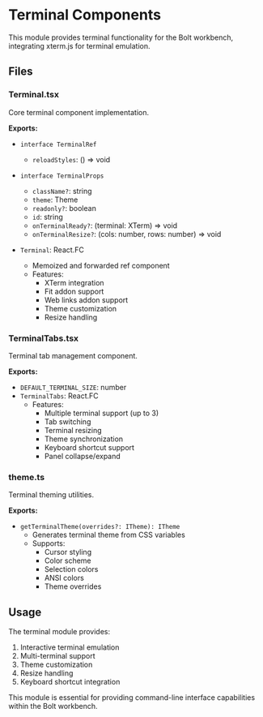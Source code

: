 # Terminal Components

This module provides terminal functionality for the Bolt workbench, integrating xterm.js for terminal emulation.

## Files

### Terminal.tsx

Core terminal component implementation.

**Exports:**

- `interface TerminalRef`

  - `reloadStyles`: () => void

- `interface TerminalProps`

  - `className?`: string
  - `theme`: Theme
  - `readonly?`: boolean
  - `id`: string
  - `onTerminalReady?`: (terminal: XTerm) => void
  - `onTerminalResize?`: (cols: number, rows: number) => void

- `Terminal`: React.FC<TerminalProps>
  - Memoized and forwarded ref component
  - Features:
    - XTerm integration
    - Fit addon support
    - Web links addon support
    - Theme customization
    - Resize handling

### TerminalTabs.tsx

Terminal tab management component.

**Exports:**

- `DEFAULT_TERMINAL_SIZE`: number
- `TerminalTabs`: React.FC
  - Features:
    - Multiple terminal support (up to 3)
    - Tab switching
    - Terminal resizing
    - Theme synchronization
    - Keyboard shortcut support
    - Panel collapse/expand

### theme.ts

Terminal theming utilities.

**Exports:**

- `getTerminalTheme(overrides?: ITheme): ITheme`
  - Generates terminal theme from CSS variables
  - Supports:
    - Cursor styling
    - Color scheme
    - Selection colors
    - ANSI colors
    - Theme overrides

## Usage

The terminal module provides:

1. Interactive terminal emulation
2. Multi-terminal support
3. Theme customization
4. Resize handling
5. Keyboard shortcut integration

This module is essential for providing command-line interface capabilities within the Bolt workbench.
